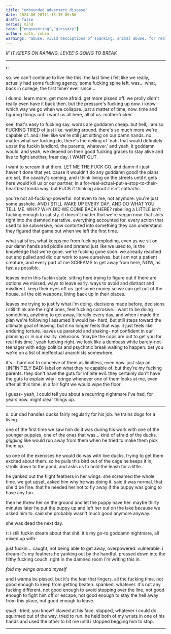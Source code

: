 ```yaml
---
title: "unbounded adversary disease"
date: 2024-06-26T11:15:35-05:00
draft: false
series: mind
tags: ["engineering","glossary"]
author: sath, robin
warnings: "abuse. vivid desciptions of spanking, animal abuse. for real, listen to this one."
---
```


*IF IT KEEPS ON RAINING, LEVEE'S GOING TO BREAK*

---

r:

so. we can't continue to live like this. the last time i felt like we really, actually had some fucking agency, some fucking spine left, was... what, back in college, the first time? ever since...

i dunno. learn more, get more afraid. get more pissed off. we prolly didn't really even have it back then, but the pressure's fucking up now. i know which way we go when we collapse. just a matter of time, now. time and figuring things out.
i want us all here, all of us. motherfucker.

see, that's easy to fucking say. words are goddamn cheap. but hell, i am so FUCKING TIRED of just like. waiting around. 
there's so much more we're capable of. and i feel like we're still just sitting on our damn hands. no matter what we fucking do, there's the ceiling of 'nah, that would definitely upset the fuckin landlord, the parents, whatever.' and yeah, it goddamn would. and yeah, we depend on their good fucking graces to stay alive and live to fight another, freer day. I WANT OUT.

i want to scream it at them. LET ME THE FUCK GO.
and damn if i just haven't done that yet. cause it wouldn't do any goddamn good! the plans are set, the cavalry's coming, and i think living on the streets until it gets here would kill us or our partner, in a for-real-actual-put-a-stop-to-their-heartbeat kinda way. but FUCK if thinking about it isn't cathartic.

you're not all-fucking-powerful. not even to me, not anymore. you're just some asshole.
AND I STILL WAKE UP EVERY DAY, AND DO WHAT YOU TELL ME. WHY? WHY DID WE COME BACK HERE?
rebelling a LITTLE isn't fucking enough to satisfy. it doesn't matter that we're vegan now. that slots right into the damned narrative. everything accounted for. every action that used to be subversive, now contorted into something they can understand. they figured that game out when we left the first time.

what satisfies, what keeps me from fucking imploding, even as we sit on our damn hands and piddle and pretend just like we used to, is the knowledge that we're gone. we're fucking gone soon. we already reached out and pulled and did our work to save ourselves. but i am not a patient creature, and every part of me SCREAMS to get away from here, NOW, as fast as possible.

leaves me in this fuckin state. sitting here trying to figure out if there are options we missed. ways to leave early. ways to avoid and distract and misdirect. keep their eyes off us. get some money so we can get out of the house. all the old weapons, lining back up in their places.

leaves me trying to justify what i'm doing. decisions made before, decisions i still think are the right ones, feel fucking corrosive. i want to be doing something, anything to get away, literally every day, and when i made the plan we're following i assumed it would be- hard, but still steps toward the ultimate goal of leaving. but it no longer feels that way. it just feels like enduring torture. leaves us paranoid and shaking- not confident in our planning or in our reality. delusions. 'maybe the cops are out to get you for real this time.' yeah fucking right. we look like a dumbass white barely-not-teenager with edgy politics and psychotic break waiting to happen. bet you we're on a list of ineffectual anarchists somewhere.

it's... hard not to conceive of them as limitless, even now. just slap an {INFINITELY BAD} label on what they're capable of. but they're my fucking parents. they don't have the guts for infinite evil. they certainly don't have the guts to explain why i cringe whenever one of them looks at me, even after all this time. in a fair fight we would wipe the floor.

i guess- 
yeah, i could tell you about a recurring nightmare i've had, for years now. might clear things up.

---

s: 
our dad handles ducks fairly regularly for his job. he trains dogs for a living. 

one of the first time we saw him do it was during his work with one of the younger puppies, one of the ones that was... kind of afraid of the ducks. *giggling* like would run away from them when he tried to make them pick them up.

so one of the exercises he would do was with live ducks, trying to get them excited about them. so he pulls this bird out of the cage he keeps it in, strolls down to the pond, and asks us to hold the leash for a little.

he yanked out the flight feathers in her wings. she screamed the whole time. we got upset, asked him why he was doing it. said it was normal, that she'd be fine. that he needed her not to fly away if the puppy was going to have any fun. 

then he threw her on the ground and let the puppy have her. maybe thirty minutes later he put the puppy up and left her out on the lake because we asked him to. said she probably wasn't much good anymore anyway.

she was dead the next day.

r:
i still fuckin dream about that shit. it's my go-to goddamn nightmare, all mixed up with-

just fuckin... caught, not being able to get away, overpowered. vulnerable. i dream it's my feathers he yanking out by the handful, pressed down into the filthy fucking couch. right in the damned room i'm writing this in.

*fold my wings around myself*

and i wanna be pissed. but it's the fear that lingers. all the fucking time. not good enough to keep from getting beaten. spanked. whatever. it's not any fucking different. not good enough to avoid stepping over the line, not good enough to fight him off or escape, not good enough to stay the hell away from this place, not good enough to leave. 

*quiet* i tried, you know? clawed at his face, slapped, whatever i could do. squirmed out of the way, tried to run. he held both of my wrists in one of his hands and used the other to hit me until i stopped begging him to stop.

---
